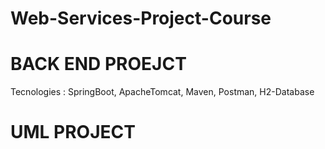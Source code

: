 # Web-Services-Project-Course
# BACK END PROEJCT
Tecnologies : SpringBoot, ApacheTomcat, Maven, Postman, H2-Database
# UML PROJECT

